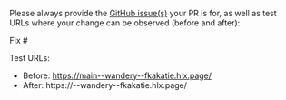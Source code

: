 Please always provide the [GitHub issue(s)](../issues) your PR is for, as well as test URLs where your change can be observed (before and after):

Fix #<gh-issue-id>

Test URLs:
- Before: https://main--wandery--fkakatie.hlx.page/
- After: https://<branch>--wandery--fkakatie.hlx.page/
